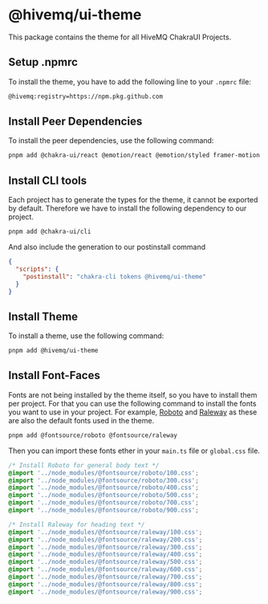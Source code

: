 # @hivemq/ui-theme

This package contains the theme for all HiveMQ ChakraUI Projects.

## Setup .npmrc

To install the theme, you have to add the following line to your `.npmrc` file:

```bash
@hivemq:registry=https://npm.pkg.github.com
```

## Install Peer Dependencies

To install the peer dependencies, use the following command:

```bash
pnpm add @chakra-ui/react @emotion/react @emotion/styled framer-motion
```

## Install CLI tools

Each project has to generate the types for the theme, it cannot be exported by default.
Therefore we have to install the following dependency to our project.

```bash
pnpm add @chakra-ui/cli
```

And also include the generation to our postinstall command

```json
{
  "scripts": {
    "postinstall": "chakra-cli tokens @hivemq/ui-theme"
  }
}
```

## Install Theme

To install a theme, use the following command:

```bash
pnpm add @hivemq/ui-theme
```

## Install Font-Faces

Fonts are not being installed by the theme itself, so you have to install them per project.
For that you can use the following command to install the fonts you want to use in your project.
For example, [Roboto](https://www.npmjs.com/package/@fontsource/roboto) and [Raleway](https://www.npmjs.com/package/@fontsource/raleway) as these are also the default fonts used in the theme.

```bash
pnpm add @fontsource/roboto @fontsource/raleway
```

Then you can import these fonts ether in your `main.ts` file or `global.css` file.

```css
/* Install Roboto for general body text */
@import '../node_modules/@fontsource/roboto/100.css';
@import '../node_modules/@fontsource/roboto/300.css';
@import '../node_modules/@fontsource/roboto/400.css';
@import '../node_modules/@fontsource/roboto/500.css';
@import '../node_modules/@fontsource/roboto/700.css';
@import '../node_modules/@fontsource/roboto/900.css';

/* Install Raleway for heading text */
@import '../node_modules/@fontsource/raleway/100.css';
@import '../node_modules/@fontsource/raleway/200.css';
@import '../node_modules/@fontsource/raleway/300.css';
@import '../node_modules/@fontsource/raleway/400.css';
@import '../node_modules/@fontsource/raleway/500.css';
@import '../node_modules/@fontsource/raleway/600.css';
@import '../node_modules/@fontsource/raleway/700.css';
@import '../node_modules/@fontsource/raleway/800.css';
@import '../node_modules/@fontsource/raleway/900.css';
```
